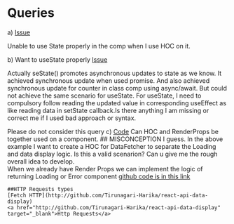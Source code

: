 # Queries

a) [Issue](https://codesandbox.io/s/cool-hermann-hncn2)

Unable to use State properly in the comp when I use HOC on it.


b) Want to useState properly
[Issue](https://codesandbox.io/s/pensive-lumiere-lggyy)

Actually seState() promotes asynchronous updates to state as we know.
It achieved synchronous update when used promise. And also achieved synchronous update for counter in class comp using async/await.
But could not achieve the same scenario for useState. For useState, I need to compulsory follow reading the updated value in corresponding useEffect as like reading data in setState callback.Is there anything I am missing or correct me if I used bad approach or syntax. 


Please do not consider this query
c) [Code](https://codesandbox.io/s/dazzling-bas-rwm88)
    Can HOC and RenderProps be together used on a component. ## MISCONCEPTION I guess.
    In the above example I want to create a HOC for DataFetcher to separate the Loading and data display logic. Is this a valid scenarion? Can u give me the rough overall idea to develop.    
    When we already have Render Props we can implement the logic of returning Loading or Error component
    [github code is in this link](https://github.com/Tirunagari-Harika/react-api-data-display/tree/master/RenderProps)  
  
 ```
 ##HTTP Requests types
 [Fetch HTTP](http://github.com/Tirunagari-Harika/react-api-data-display)
 <a href="http://github.com/Tirunagari-Harika/react-api-data-display" target="_blank">Http Requests</a>
 
 ```
    
    
    
    
   







